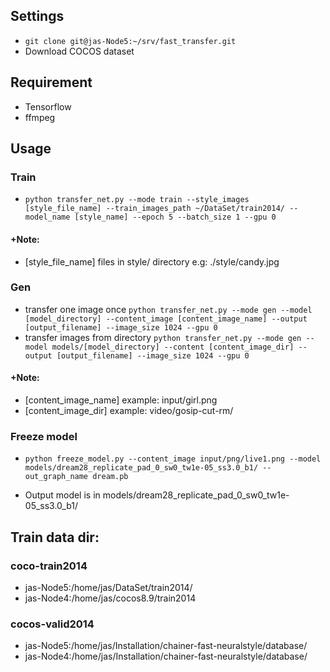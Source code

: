 ## Settings
- `git clone git@jas-Node5:~/srv/fast_transfer.git`
- Download COCOS dataset

## Requirement
- Tensorflow
- ffmpeg

## Usage

### Train
  - `python transfer_net.py --mode train --style_images [style_file_name]
    --train_images_path ~/DataSet/train2014/
    --model_name [style_name] --epoch 5 --batch_size 1 --gpu 0`
#### +Note:
  * [style_file_name] files in style/ directory e.g: ./style/candy.jpg

### Gen
  - transfer one image once
  `python transfer_net.py --mode gen --model [model_directory]
  --content_image [content_image_name]
  --output [output_filename] --image_size 1024 --gpu 0`
  - transfer images from directory
  `python transfer_net.py --mode gen
  --model models/[model_directory]
  --content [content_image_dir]
  --output [output_filename] --image_size 1024 --gpu 0`

#### +Note:
  - [content_image_name] example: input/girl.png
  - [content_image_dir] example: video/gosip-cut-rm/ 

### Freeze model
  - `python freeze_model.py --content_image input/png/live1.png
     --model models/dream28_replicate_pad_0_sw0_tw1e-05_ss3.0_b1/
     --out_graph_name dream.pb`

  - Output model is in models/dream28_replicate_pad_0_sw0_tw1e-05_ss3.0_b1/

## Train data dir:

### coco-train2014
  - jas-Node5:/home/jas/DataSet/train2014/ 
  - jas-Node4:/home/jas/cocos8.9/train2014
### cocos-valid2014   
  - jas-Node5:/home/jas/Installation/chainer-fast-neuralstyle/database/  
  - jas-Node4:/home/jas/Installation/chainer-fast-neuralstyle/database/

